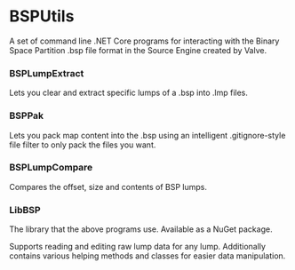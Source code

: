 # BSPUtils
A set of command line .NET Core programs for interacting with the Binary Space Partition .bsp file format in the Source Engine created by Valve.

### BSPLumpExtract
Lets you clear and extract specific lumps of a .bsp into .lmp files.

### BSPPak
Lets you pack map content into the .bsp using an intelligent .gitignore-style file filter to only pack the files you want.

### BSPLumpCompare
Compares the offset, size and contents of BSP lumps.

### LibBSP
The library that the above programs use. Available as a NuGet package.

Supports reading and editing raw lump data for any lump. Additionally contains various helping methods and classes for easier data manipulation.
